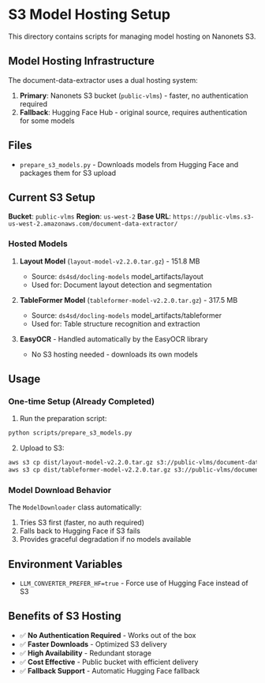 # S3 Model Hosting Setup

This directory contains scripts for managing model hosting on Nanonets S3.

## Model Hosting Infrastructure

The document-data-extractor uses a dual hosting system:
1. **Primary**: Nanonets S3 bucket (`public-vlms`) - faster, no authentication required
2. **Fallback**: Hugging Face Hub - original source, requires authentication for some models

## Files

- `prepare_s3_models.py` - Downloads models from Hugging Face and packages them for S3 upload

## Current S3 Setup

**Bucket**: `public-vlms`
**Region**: `us-west-2`
**Base URL**: `https://public-vlms.s3-us-west-2.amazonaws.com/document-data-extractor/`

### Hosted Models

1. **Layout Model** (`layout-model-v2.2.0.tar.gz`) - 151.8 MB
   - Source: `ds4sd/docling-models` model_artifacts/layout
   - Used for: Document layout detection and segmentation

2. **TableFormer Model** (`tableformer-model-v2.2.0.tar.gz`) - 317.5 MB  
   - Source: `ds4sd/docling-models` model_artifacts/tableformer
   - Used for: Table structure recognition and extraction

3. **EasyOCR** - Handled automatically by the EasyOCR library
   - No S3 hosting needed - downloads its own models

## Usage

### One-time Setup (Already Completed)

1. Run the preparation script:
```bash
python scripts/prepare_s3_models.py
```

2. Upload to S3:
```bash
aws s3 cp dist/layout-model-v2.2.0.tar.gz s3://public-vlms/document-data-extractor/ --acl public-read
aws s3 cp dist/tableformer-model-v2.2.0.tar.gz s3://public-vlms/document-data-extractor/ --acl public-read
```

### Model Download Behavior

The `ModelDownloader` class automatically:
1. Tries S3 first (faster, no auth required)
2. Falls back to Hugging Face if S3 fails
3. Provides graceful degradation if no models available

## Environment Variables

- `LLM_CONVERTER_PREFER_HF=true` - Force use of Hugging Face instead of S3

## Benefits of S3 Hosting

- ✅ **No Authentication Required** - Works out of the box
- ✅ **Faster Downloads** - Optimized S3 delivery
- ✅ **High Availability** - Redundant storage
- ✅ **Cost Effective** - Public bucket with efficient delivery
- ✅ **Fallback Support** - Automatic Hugging Face fallback 